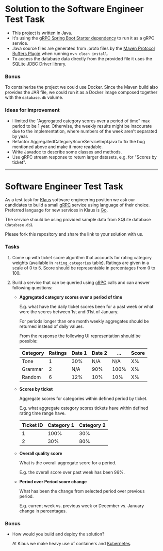# Solution to the Software Engineer Test Task
* This project is written in Java. 
* It's using the [gRPC Spring Boot Starter dependency](https://github.com/yidongnan/grpc-spring-boot-starter) to run it as a gRPC service. 
* Java source files are generated from .proto files by the [Maven Protocol Buffers Plugin](https://www.xolstice.org/protobuf-maven-plugin/index.html) when running `mvn clean install`.
* To access the database data directly from the provided file it uses the [SQLite JDBC Driver library](https://github.com/xerial/sqlite-jdbc).

### Bonus
To containerize the project we could use Docker. 
Since the Maven build also provides the JAR file, we could run it as a Docker image composed together with the `database.db` volume.

### Ideas for improvement
* I limited the "Aggregated category scores over a period of time" max period to be 1 year. Otherwise, the weekly results might be inaccurate due to the implementation, where numbers of the week aren't separated by year.
* Refactor AggregatedCategoryScoreServiceImpl.java to fix the bug mentioned above and make it more readable.
* Write Javadoc to describe some classes and methods.
* Use gRPC stream response to return larger datasets, e.g. for "Scores by ticket".

---
# Software Engineer Test Task

As a test task for [Klaus](https://www.klausapp.com) software engineering position we ask our candidates to build a small [gRPC](https://grpc.io) service using language of their choice. Preferred language for new services in Klaus is [Go](https://golang.org).

The service should be using provided sample data from SQLite database (`database.db`).

Please fork this repository and share the link to your solution with us.

### Tasks

1. Come up with ticket score algorithm that accounts for rating category weights (available in `rating_categories` table). Ratings are given in a scale of 0 to 5. Score should be representable in percentages from 0 to 100. 

2. Build a service that can be queried using [gRPC](https://grpc.io/docs/tutorials/basic/go/) calls and can answer following questions:

    * **Aggregated category scores over a period of time**
    
        E.g. what have the daily ticket scores been for a past week or what were the scores between 1st and 31st of January.

        For periods longer than one month weekly aggregates should be returned instead of daily values.

        From the response the following UI representation should be possible:

        | Category | Ratings | Date 1 | Date 2 | ... | Score |
        |----|----|----|----|----|----|
        | Tone | 1 | 30% | N/A | N/A | X% |
        | Grammar | 2 | N/A | 90% | 100% | X% |
        | Random | 6 | 12% | 10% | 10% | X% |

    * **Scores by ticket**

        Aggregate scores for categories within defined period by ticket.

        E.g. what aggregate category scores tickets have within defined rating time range have.

        | Ticket ID | Category 1 | Category 2 |
        |----|----|----|
        | 1   |  100%  |  30%  |
        | 2   |  30%  |  80%  |

    * **Overall quality score**

        What is the overall aggregate score for a period.

        E.g. the overall score over past week has been 96%.

    * **Period over Period score change**

        What has been the change from selected period over previous period.

        E.g. current week vs. previous week or December vs. January change in percentages.


### Bonus

* How would you build and deploy the solution?

    At Klaus we make heavy use of containers and [Kubernetes](https://kubernetes.io).
